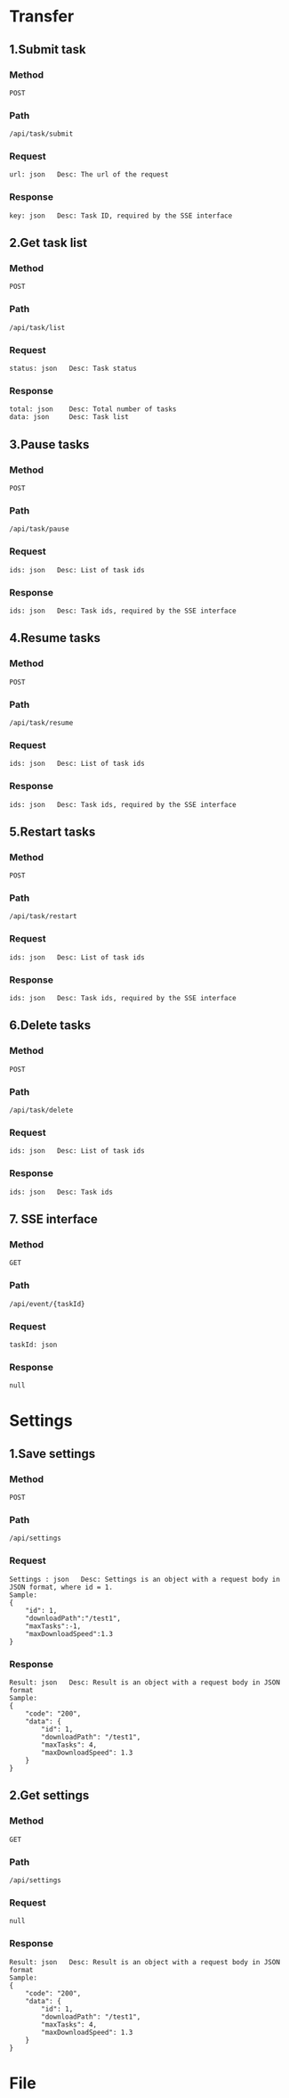 # Transfer

## 1.Submit task

### Method

`POST`

### Path

```
/api/task/submit
```

### Request

```
url: json   Desc: The url of the request
```

### Response

```
key: json   Desc: Task ID, required by the SSE interface
```

## 2.Get task list

### Method

`POST`

### Path

```
/api/task/list
```

### Request

```
status: json   Desc: Task status
```

### Response

```
total: json    Desc: Total number of tasks
data: json     Desc: Task list
```

## 3.Pause tasks

### Method

`POST`

### Path

```
/api/task/pause
```

### Request

```
ids: json   Desc: List of task ids
```

### Response

```
ids: json   Desc: Task ids, required by the SSE interface
```

## 4.Resume tasks

### Method

`POST`

### Path

```
/api/task/resume
```

### Request

```
ids: json   Desc: List of task ids
```

### Response

```
ids: json   Desc: Task ids, required by the SSE interface
```

## 5.Restart tasks

### Method

`POST`

### Path

```
/api/task/restart
```

### Request

```
ids: json   Desc: List of task ids
```

### Response

```
ids: json   Desc: Task ids, required by the SSE interface
```

## 6.Delete tasks

### Method

`POST`

### Path

```
/api/task/delete
```

### Request

```
ids: json   Desc: List of task ids
```

### Response

```
ids: json   Desc: Task ids
```

## 7. SSE interface

### Method

`GET`

### Path

```
/api/event/{taskId}
```

### Request

```
taskId: json
```

### Response

```
null
```

# Settings

## 1.Save settings

### Method

`POST`

### Path

```
/api/settings
```

### Request

```
Settings : json   Desc: Settings is an object with a request body in JSON format, where id = 1.
Sample:
{
    "id": 1,
    "downloadPath":"/test1",
    "maxTasks":-1,
    "maxDownloadSpeed":1.3
}
```

### Response

```
Result: json   Desc: Result is an object with a request body in JSON format
Sample:
{
    "code": "200",
    "data": {
        "id": 1,
        "downloadPath": "/test1",
        "maxTasks": 4,
        "maxDownloadSpeed": 1.3
    }
}
```

## 2.Get settings

### Method

`GET`

### Path

```
/api/settings
```

### Request

```
null
```

### Response

```
Result: json   Desc: Result is an object with a request body in JSON format
Sample:
{
    "code": "200",
    "data": {
        "id": 1,
        "downloadPath": "/test1",
        "maxTasks": 4,
        "maxDownloadSpeed": 1.3
    }
}
```

# File

